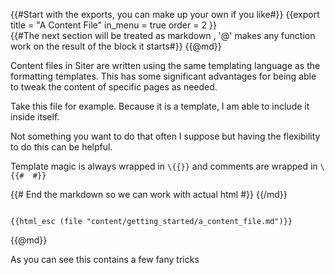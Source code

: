 {{#Start with the exports, you can make up your own if you like#}}
{{export
title = "A Content File"
in_menu = true
order = 2
}}\
{{#The next section will be treated as markdown , '@' makes any function work on the result of the block it starts#}}
{{@md}}

Content files in Siter are written using the same templating language as the formatting templates.  This has some significant advantages for being able to tweak the content of specific pages as needed.

Take this file for example.  Because it is a template, I am able to include it inside itself.

Not something you want to do that often I suppose but having the flexibility to do this can be helpful.

Template magic is always wrapped in ```\{{}}``` and comments are wrapped in ```\{{#  #}}``` 

{{# End the markdown so we can work with actual html #}}
{{/md}}
<pre><code>
{{html_esc (file "content/getting_started/a_content_file.md")}}
</code></pre>

{{@md}}

As you can see this contains a few fany tricks

